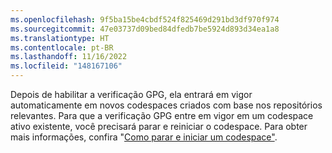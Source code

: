 ```yaml
---
ms.openlocfilehash: 9f5ba15be4cbdf524f825469d291bd3df970f974
ms.sourcegitcommit: 47e03737d09bed84dfedb7be5924d893d34ea1a8
ms.translationtype: HT
ms.contentlocale: pt-BR
ms.lasthandoff: 11/16/2022
ms.locfileid: "148167106"
---
```

Depois de habilitar a verificação GPG, ela entrará em vigor automaticamente em novos codespaces criados com base nos repositórios relevantes. Para que a verificação GPG entre em vigor em um codespace ativo existente, você precisará parar e reiniciar o codespace. Para obter mais informações, confira "[Como parar e iniciar um codespace"](/codespaces/developing-in-codespaces/stopping-and-starting-a-codespace).